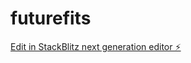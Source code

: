 # futurefits

[Edit in StackBlitz next generation editor ⚡️](https://stackblitz.com/~/github.com/commit111/futurefits)